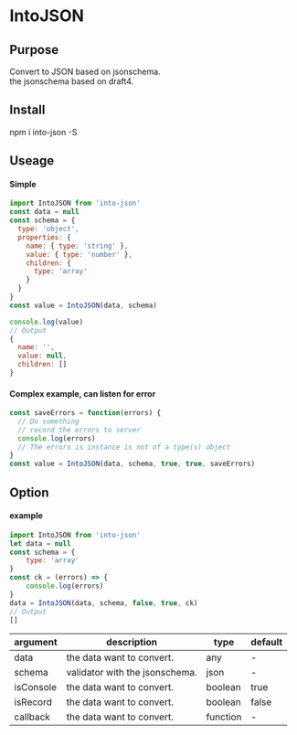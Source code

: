 IntoJSON
========
Purpose
---
Convert to JSON based on jsonschema.<br>
the jsonschema based on draft4.

Install
---
npm i into-json -S

Useage
---
#### Simple
```js
import IntoJSON from 'into-json'
const data = null
const schema = {
  type: 'object',
  properties: {
    name: { type: 'string' },
    value: { type: 'number' },
    children: {
      type: 'array'
    }
  }
}
const value = IntoJSON(data, schema)

console.log(value)
// Output
{
  name: '',
  value: null,
  children: []
}
```
#### Complex example, can listen for error
```javascript
const saveErrors = function(errors) {
  // Do something
  // record the errors to server
  console.log(errors)
  // The errors is instance is not of a type(s) object
}
const value = IntoJSON(data, schema, true, true, saveErrors)
```

Option
----
#### example
```js
import IntoJSON from 'into-json'
let data = null
const schema = {
	type: 'array'
}
const ck = (errors) => {
	console.log(errors)
}
data = IntoJSON(data, schema, false, true, ck) 
// Output
[]
```
| argument | description | type | default |
| --- | --- | --- | --- |
| data | the data want to convert. | any | - |
| schema | validator with the jsonschema. | json | - |
| isConsole | the data want to convert. | boolean | true |
| isRecord | the data want to convert. | boolean | false |
| callback | the data want to convert. | function | - |